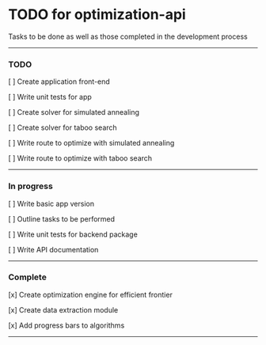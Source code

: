 # TODO for optimization-api

Tasks to be done as well as those completed in the development process

---

### TODO

[ ] Create application front-end

[ ] Write unit tests for app

[ ] Create solver for simulated annealing

[ ] Create solver for taboo search

[ ] Write route to optimize with simulated annealing

[ ] Write route to optimize with taboo search


---

### In progress

[ ] Write basic app version

[ ] Outline tasks to be performed

[ ] Write unit tests for backend package

[ ] Write API documentation

---

### Complete

[x] Create optimization engine for efficient frontier

[x] Create data extraction module

[x] Add progress bars to algorithms

---